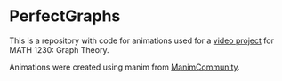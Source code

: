 # PerfectGraphs

This is a repository with code for animations used for a [video project](https://youtu.be/fnE81FLHfcc) for MATH 1230: Graph Theory.

Animations were created using manim from [ManimCommunity](https://github.com/manimCommunity/manim).
